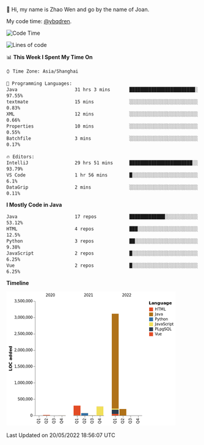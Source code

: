 :wave: Hi, my name is Zhao Wen and go by the name of Joan.

My code time: [@ybqdren](https://wakatime.com/@ybqdren).


<!--START_SECTION:waka-->
![Code Time](http://img.shields.io/badge/Code%20Time-673%20hrs%2011%20mins-blue)

![Lines of code](https://img.shields.io/badge/From%20Hello%20World%20I%27ve%20Written-4%20Million%20lines%20of%20code-blue)

📊 **This Week I Spent My Time On** 

```text
⌚︎ Time Zone: Asia/Shanghai

💬 Programming Languages: 
Java                     31 hrs 3 mins       ████████████████████████░   97.55% 
textmate                 15 mins             ░░░░░░░░░░░░░░░░░░░░░░░░░   0.83% 
XML                      12 mins             ░░░░░░░░░░░░░░░░░░░░░░░░░   0.66% 
Properties               10 mins             ░░░░░░░░░░░░░░░░░░░░░░░░░   0.55% 
Batchfile                3 mins              ░░░░░░░░░░░░░░░░░░░░░░░░░   0.17%

🔥 Editors: 
IntelliJ                 29 hrs 51 mins      ███████████████████████░░   93.79% 
VS Code                  1 hr 56 mins        █░░░░░░░░░░░░░░░░░░░░░░░░   6.1% 
DataGrip                 2 mins              ░░░░░░░░░░░░░░░░░░░░░░░░░   0.11%

```

**I Mostly Code in Java** 

```text
Java                     17 repos            █████████████░░░░░░░░░░░░   53.12% 
HTML                     4 repos             ███░░░░░░░░░░░░░░░░░░░░░░   12.5% 
Python                   3 repos             ██░░░░░░░░░░░░░░░░░░░░░░░   9.38% 
JavaScript               2 repos             █░░░░░░░░░░░░░░░░░░░░░░░░   6.25% 
Vue                      2 repos             █░░░░░░░░░░░░░░░░░░░░░░░░   6.25%

```


**Timeline**

![Chart not found](https://raw.githubusercontent.com/ybqdren/ybqdren/main/charts/bar_graph.png) 


 Last Updated on 20/05/2022 18:56:07 UTC
<!--END_SECTION:waka-->

